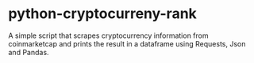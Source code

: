 # python-cryptocurreny-rank
A simple script that scrapes cryptocurrency information from coinmarketcap and prints the result in a dataframe using Requests, Json and Pandas.
